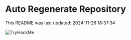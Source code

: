 # Auto Regenerate Repository

This README was last updated: 2024-11-28 18:37:34

 ![TryHackMe](https://tryhackme.com/badge/533634)
